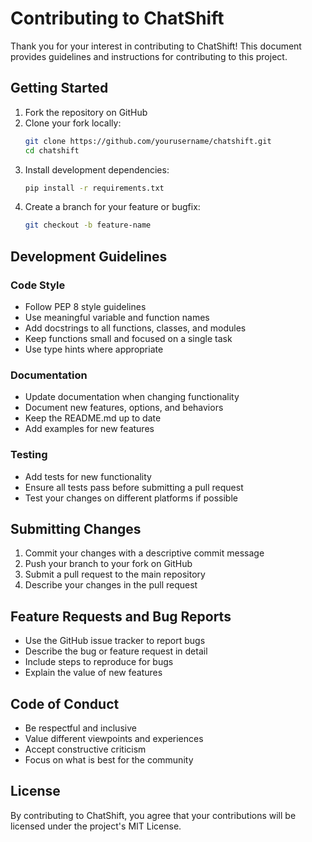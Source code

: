 # Contributing to ChatShift

Thank you for your interest in contributing to ChatShift! This document provides guidelines and instructions for contributing to this project.

## Getting Started

1. Fork the repository on GitHub
2. Clone your fork locally:
   ```bash
   git clone https://github.com/yourusername/chatshift.git
   cd chatshift
   ```
3. Install development dependencies:
   ```bash
   pip install -r requirements.txt
   ```
4. Create a branch for your feature or bugfix:
   ```bash
   git checkout -b feature-name
   ```

## Development Guidelines

### Code Style

- Follow PEP 8 style guidelines
- Use meaningful variable and function names
- Add docstrings to all functions, classes, and modules
- Keep functions small and focused on a single task
- Use type hints where appropriate

### Documentation

- Update documentation when changing functionality
- Document new features, options, and behaviors
- Keep the README.md up to date
- Add examples for new features

### Testing

- Add tests for new functionality
- Ensure all tests pass before submitting a pull request
- Test your changes on different platforms if possible

## Submitting Changes

1. Commit your changes with a descriptive commit message
2. Push your branch to your fork on GitHub
3. Submit a pull request to the main repository
4. Describe your changes in the pull request

## Feature Requests and Bug Reports

- Use the GitHub issue tracker to report bugs
- Describe the bug or feature request in detail
- Include steps to reproduce for bugs
- Explain the value of new features

## Code of Conduct

- Be respectful and inclusive
- Value different viewpoints and experiences
- Accept constructive criticism
- Focus on what is best for the community

## License

By contributing to ChatShift, you agree that your contributions will be licensed under the project's MIT License.
